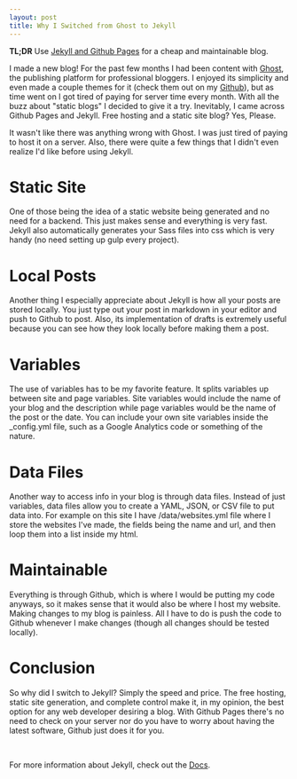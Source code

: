 ```yaml
---
layout: post
title: Why I Switched from Ghost to Jekyll
---
```


**TL;DR** Use [Jekyll and Github Pages](https://help.github.com/articles/about-github-pages-and-jekyll/) for a cheap and maintainable blog.

I made a new blog! For the past few months I had been content with [Ghost](https://ghost.org), the publishing platform for professional bloggers. I enjoyed its simplicity and even made a couple themes for it (check them out on my [Github](https://github.com/getmicah)), but as time went on I got tired of paying for server time every month. With all the buzz about "static blogs" I decided to give it a try. Inevitably, I came across Github Pages and Jekyll. Free hosting and a static site blog? Yes, Please.

It wasn't like there was anything wrong with Ghost. I was just tired of paying to host it on a server. Also, there were quite a few things that I didn't even realize I'd like before using Jekyll.

# Static Site
One of those being the idea of a static website being generated and no need for a backend. This just makes sense and everything is very fast. Jekyll also automatically generates your Sass files into css which is very handy (no need setting up gulp every project).

# Local Posts
Another thing I especially appreciate about Jekyll is how all your posts are stored locally. You just type out your post in markdown in your editor and push to Github to post. Also, its implementation of drafts is extremely useful because you can see how they look locally before making them a post.

# Variables
The use of variables has to be my favorite feature. It splits variables up between site and page variables. Site variables would include the name of your blog and the description while page variables would be the name of the post or the date. You can include your own site variables inside the &#95;config.yml file, such as a Google Analytics code or something of the nature.

# Data Files
Another way to access info in your blog is through data files. Instead of just variables, data files allow you to create a YAML, JSON, or CSV file to put data into. For example on this site I have /data/websites.yml file where I store the websites I've made, the fields being the name and url, and then loop them into a list inside my html.

# Maintainable
Everything is through Github, which is where I would be putting my code anyways, so it makes sense that it would also be where I host my website. Making changes to my blog is painless. All I have to do is push the code to Github whenever I make changes (though all changes should be tested locally).

# Conclusion
So why did I switch to Jekyll? Simply the speed and price. The free hosting, static site generation, and complete control make it, in my opinion, the best option for any web developer desiring a blog. With Github Pages there's no need to check on your server nor do you have to worry about having the latest software, Github just does it for you.

<br>

For more information about Jekyll, check out the [Docs](https://jekyllrb.com/docs/home/).
